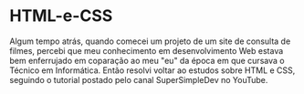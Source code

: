 # HTML-e-CSS
Algum tempo atrás, quando comecei um projeto de um site de consulta de filmes, percebi que meu conhecimento em desenvolvimento Web estava bem enferrujado
em coparação ao meu "eu" da época em que cursava o Técnico em Informática. Então resolvi voltar ao estudos sobre HTML e CSS, seguindo o tutorial 
postado pelo canal SuperSimpleDev no YouTube.

